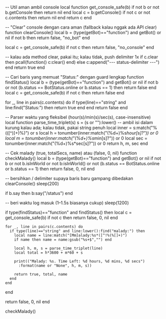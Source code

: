 -- Util aman ambil console
local function get_console_safe(b)
  if not b or not b.getConsole then return nil end
  local c = b:getConsole()
  if not c or not c.contents then return nil end
  return c
end

-- "Clear" console dengan cara aman (fallback kalau nggak ada API clear)
function clearConsole()
  local b = (type(getBot)=="function") and getBot() or nil
  if not b then return false, "no_bot" end

  local c = get_console_safe(b)
  if not c then return false, "no_console" end

  -- kalau ada method clear, pakai itu; kalau tidak, push delimiter 1x
  if c.clear then
    pcall(function() c:clear() end)
  else
    c:append("--- status-delimiter ---")
  end
  return true
end

-- Cari baris yang memuat "Status:" dengan guard lengkap
function findStatus()
  local b = (type(getBot)=="function") and getBot() or nil
  if not b or not (b.status == BotStatus.online or b.status == 1) then
    return false
  end
  local c = get_console_safe(b)
  if not c then return false end

  for _, line in pairs(c.contents) do
    if type(line)=="string" and line:find("Status:") then
      return true
    end
  end
  return false
end

-- Parser waktu yang fleksibel (hour(s)/min(s)/sec(s), case-insensitive)
local function parse_time_triplet(s)
  s = (s or ""):lower()
  -- ambil isi dalam kurung kalau ada; kalau tidak, pakai string penuh
  local inner = s:match("%(([^)]+)%)") or s
  local h = tonumber(inner:match("(%d+)%s*hour[s]?")) or 0
  local m = tonumber(inner:match("(%d+)%s*min[s]?"))  or 0
  local sec = tonumber(inner:match("(%d+)%s*sec[s]?")) or 0
  return h, m, sec
end

-- Cek malady (true, totalSecs, name) atau (false, 0, nil)
function checkMalady()
  local b = (type(getBot)=="function") and getBot() or nil
  if not b or not b.isInWorld or not b:isInWorld()
     or not (b.status == BotStatus.online or b.status == 1) then
    return false, 0, nil
  end

  -- bersihkan / delimiter supaya baris baru gampang dibedakan
  clearConsole()
  sleep(200)

  if b.say then b:say("/status") end

  -- beri waktu log masuk (1–1.5s biasanya cukup)
  sleep(1200)

  if type(findStatus)=="function" and findStatus() then
    local c = get_console_safe(b)
    if not c then return false, 0, nil end

    for _, line in pairs(c.contents) do
      if type(line)=="string" and line:lower():find("malady:") then
        local name = line:match("[Mm]alady:%s*([^!%(%[]+)")
        if name then name = name:gsub("%s+$","") end

        local h, m, s = parse_time_triplet(line)
        local total = h*3600 + m*60 + s

        print(("Malady: %s. Time Left: %d hours, %d mins, %d secs")
          :format(name or "None", h, m, s))

        return true, total, name
      end
    end
  end

  return false, 0, nil
end


checkMalady()
